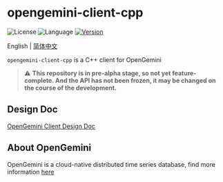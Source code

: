 # opengemini-client-cpp

![License](https://img.shields.io/badge/license-Apache2.0-green) ![Language](https://img.shields.io/badge/language-C++-blue.svg) [![Version](https://img.shields.io/github/v/tag/opengemini/opengemini-client-cpp?label=release&color=blue)](https://github.com/opengemini/opengemini-client-cpp/releases)


English | [简体中文](README_CN.md)

`opengemini-client-cpp` is a C++ client for OpenGemini

> ⚠️  **This repository is in pre-alpha stage, so not yet feature-complete. And the API has not been frozen, it may be changed on the course of the development.**

## Design Doc

[OpenGemini Client Design Doc](https://github.com/openGemini/openGemini.github.io/blob/main/src/guide/develop/client_design.md)

## About OpenGemini

OpenGemini is a cloud-native distributed time series database, find more information [here](https://github.com/openGemini/openGemini) 

